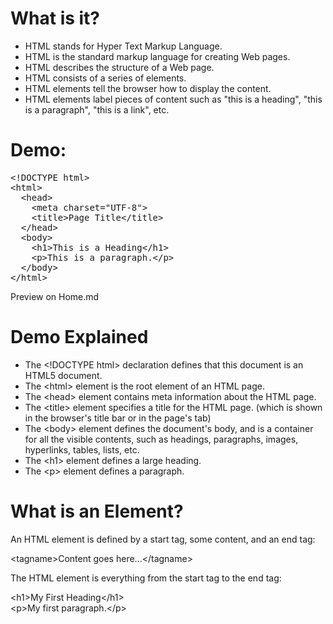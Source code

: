 <h1>What is it?</h1>
<ul>
  <li>HTML stands for Hyper Text Markup Language.</li>
  <li>HTML is the standard markup language for creating Web pages.</li>
  <li>HTML describes the structure of a Web page.</li>
  <li>HTML consists of a series of elements.</li>
  <li>HTML elements tell the browser how to display the content.</li>
  <li>HTML elements label pieces of content such as "this is a heading", "this is a paragraph", "this is a link", etc.</li>
</ul>
<h1>Demo:</h1>
<pre>
&lt;!DOCTYPE html&gt;
&lt;html&gt;
  &lt;head&gt;
    &lt;meta charset="UTF-8"&gt;
    &lt;title&gt;Page Title&lt;/title&gt;
  &lt;/head&gt;
  &lt;body&gt;
    &lt;h1&gt;This is a Heading&lt;/h1&gt;
    &lt;p&gt;This is a paragraph.&lt;/p&gt;
  &lt;/body&gt;
&lt;/html&gt;
</pre>
Preview on Home.md
<h1>Demo Explained</h1>
<ul>
  <li>The &lt;!DOCTYPE html&gt; declaration defines that this document is an HTML5 document.</li>
  <li>The &lt;html&gt; element is the root element of an HTML page.</li>
  <li>The &lt;head&gt; element contains meta information about the HTML page.</li>
  <li>The &lt;title&gt; element specifies a title for the HTML page. (which is shown in the browser's title bar or in the page's tab)</li>
  <li>The &lt;body&gt; element defines the document's body, and is a container for all the visible contents, such as headings, paragraphs, images, hyperlinks, tables, lists, etc.</li>
  <li>The &lt;h1&gt; element defines a large heading.</li>
  <li>The &lt;p&gt; element defines a paragraph.</li>
</ul>
<h1>What is an Element?</h1>
An HTML element is defined by a start tag, some content, and an end tag:
<p></p>
&lt;tagname&gt;Content goes here...&lt;/tagname&gt;
<p></p>
The HTML element is everything from the start tag to the end tag:
<p></p>
&lt;h1&gt;My First Heading&lt;/h1&gt;
<br>
&lt;p&gt;My first paragraph.&lt;/p&gt;
